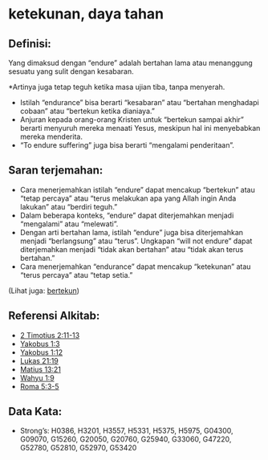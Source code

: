 # ketekunan, daya tahan

## Definisi:

Yang dimaksud dengan “endure” adalah bertahan lama atau menanggung sesuatu yang sulit dengan kesabaran.

*Artinya juga tetap teguh ketika masa ujian tiba, tanpa menyerah.
* Istilah “endurance” bisa berarti “kesabaran” atau “bertahan menghadapi cobaan” atau “bertekun ketika dianiaya.”
* Anjuran kepada orang-orang Kristen untuk “bertekun sampai akhir” berarti menyuruh mereka menaati Yesus, meskipun hal ini menyebabkan mereka menderita.
* “To endure suffering” juga bisa berarti “mengalami penderitaan”.

## Saran terjemahan:

* Cara menerjemahkan istilah “endure” dapat mencakup “bertekun” atau “tetap percaya” atau “terus melakukan apa yang Allah ingin Anda lakukan” atau “berdiri teguh.”
* Dalam beberapa konteks, “endure” dapat diterjemahkan menjadi “mengalami” atau “melewati”.
* Dengan arti bertahan lama, istilah “endure” juga bisa diterjemahkan menjadi “berlangsung” atau “terus”. Ungkapan “will not endure” dapat diterjemahkan menjadi “tidak akan bertahan” atau “tidak akan terus bertahan.”
* Cara menerjemahkan “endurance” dapat mencakup “ketekunan” atau “terus percaya” atau “tetap setia.”

(Lihat juga: [bertekun](../other/perseverance.md))

## Referensi Alkitab:

* [2 Timotius 2:11-13](rc://en/tn/help/2ti/02/11)
* [Yakobus 1:3](rc://en/tn/help/jas/01/03)
* [Yakobus 1:12](rc://en/tn/help/jas/01/12)
* [Lukas 21:19](rc://en/tn/help/luk/21/19)
* [Matius 13:21](rc://en/tn/help/mat/13/21)
* [Wahyu 1:9](rc://en/tn/help/rev/01/09)
* [Roma 5:3-5](rc://en/tn/help/rom/05/03)

## Data Kata:

* Strong’s: H0386, H3201, H3557, H5331, H5375, H5975, G04300, G09070, G15260, G20050, G20760, G25940, G33060, G47220, G52780, G52810, G52970, G53420
